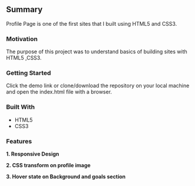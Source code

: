 

## Summary
Profile Page is one of the first sites that I built using HTML5 and CSS3.

### Motivation
The purpose of this project was to understand basics of building sites with HTML5 ,CSS3.

### Getting Started
  Click the demo link or clone/download the repository on your local machine and open the index.html file with a browser.
 
 ### Built With
* HTML5 
* CSS3

### Features
**1. Responsive Design**

**2. CSS transform on profile image**

**3. Hover state on Background and goals section**





